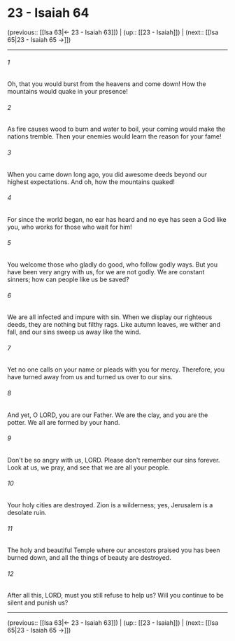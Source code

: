 # 23 - Isaiah 64

(previous:: [[Isa 63|← 23 - Isaiah 63]]) | (up:: [[23 - Isaiah]]) | (next:: [[Isa 65|23 - Isaiah 65 →]])

***


###### 1 
Oh, that you would burst from the heavens and come down! How the mountains would quake in your presence! 

###### 2 
As fire causes wood to burn and water to boil, your coming would make the nations tremble. Then your enemies would learn the reason for your fame! 

###### 3 
When you came down long ago, you did awesome deeds beyond our highest expectations. And oh, how the mountains quaked! 

###### 4 
For since the world began, no ear has heard and no eye has seen a God like you, who works for those who wait for him! 

###### 5 
You welcome those who gladly do good, who follow godly ways. But you have been very angry with us, for we are not godly. We are constant sinners; how can people like us be saved? 

###### 6 
We are all infected and impure with sin. When we display our righteous deeds, they are nothing but filthy rags. Like autumn leaves, we wither and fall, and our sins sweep us away like the wind. 

###### 7 
Yet no one calls on your name or pleads with you for mercy. Therefore, you have turned away from us and turned us over to our sins. 

###### 8 
And yet, O LORD, you are our Father. We are the clay, and you are the potter. We all are formed by your hand. 

###### 9 
Don't be so angry with us, LORD. Please don't remember our sins forever. Look at us, we pray, and see that we are all your people. 

###### 10 
Your holy cities are destroyed. Zion is a wilderness; yes, Jerusalem is a desolate ruin. 

###### 11 
The holy and beautiful Temple where our ancestors praised you has been burned down, and all the things of beauty are destroyed. 

###### 12 
After all this, LORD, must you still refuse to help us? Will you continue to be silent and punish us?

***

(previous:: [[Isa 63|← 23 - Isaiah 63]]) | (up:: [[23 - Isaiah]]) | (next:: [[Isa 65|23 - Isaiah 65 →]])
